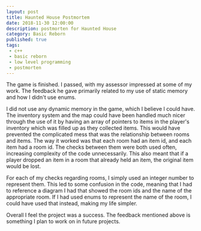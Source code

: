 ```yaml
---
layout: post
title: Haunted House Postmortem
date: 2018-11-30 12:00:00
description: postmorten for Haunted House
category: Basic Reborn
published: true
tags:
 - c++
 - basic reborn
 - low level programming
 - postmorten
---
```

The game is finished. I passed, with my assessor impressed at some of my work. The feedback he gave primarily related to my use of static memory and how I didn't use enums. 

I did not use any dynamic memory in the game, which I believe I could have. The inventory system and the map could have been handled much nicer through the use of it by having an array of pointers to items in the player's inventory which was filled up as they collected items. This would have prevented the complicated mess that was the relationship between rooms and items. The way it worked was that each room had an item id, and each item had a room id. The checks between them were both used often, increasing complexity of the code unnecessarily. This also meant that if a player dropped an item in a room that already held an item, the original item would be lost.

For each of my checks regarding rooms, I simply used an integer number to represent them. This led to some confusion in the code, meaning that I had to reference a diagram I had that showed the room ids and the name of the appropriate room. If I had used enums to represent the name of the room, I could have used that instead, making my life simpler.



Overall I feel the project was a success. The feedback mentioned above is something I plan to work on in future projects.